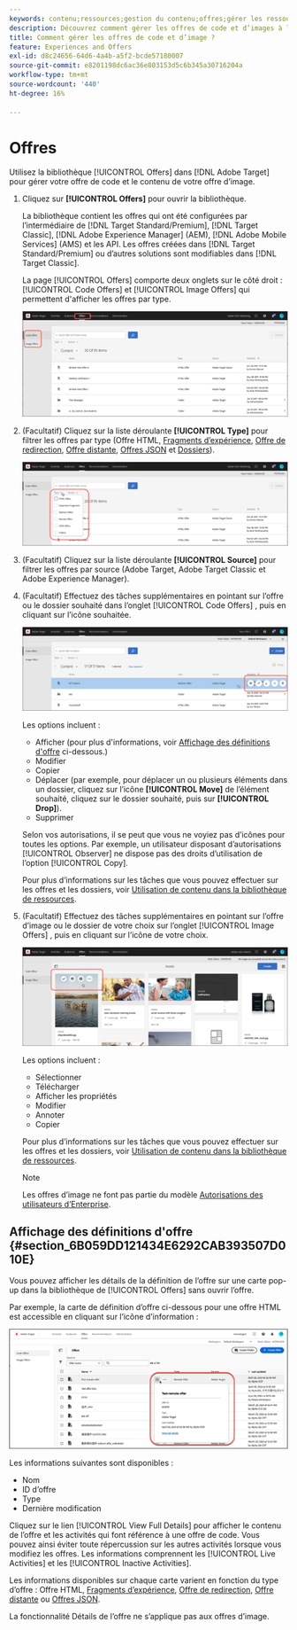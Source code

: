 ```yaml
---
keywords: contenu;ressources;gestion du contenu;offres;gérer les ressources;accès au mode de sélection;mode de sélection
description: Découvrez comment gérer les offres de code et d’images à l’aide de la bibliothèque des offres dans Adobe Target.
title: Comment gérer les offres de code et d’image ?
feature: Experiences and Offers
exl-id: d8c24656-64d6-4a4b-a5f2-bcde57180007
source-git-commit: e8201198dc6ac36e803153d5c6b345a30716204a
workflow-type: tm+mt
source-wordcount: '440'
ht-degree: 16%

---
```


# Offres

Utilisez la bibliothèque [!UICONTROL Offers] dans [!DNL Adobe Target] pour gérer votre offre de code et le contenu de votre offre d’image.

1. Cliquez sur **[!UICONTROL Offers]** pour ouvrir la bibliothèque.

   La bibliothèque contient les offres qui ont été configurées par l’intermédiaire de [!DNL Target Standard/Premium], [!DNL Target Classic], [!DNL Adobe Experience Manager] (AEM), [!DNL Adobe Mobile Services] (AMS) et les API. Les offres créées dans [!DNL Target Standard/Premium] ou d’autres solutions sont modifiables dans [!DNL Target Classic].

   La page [!UICONTROL Offers] comporte deux onglets sur le côté droit : [!UICONTROL Code Offers] et [!UICONTROL Image Offers] qui permettent d&#39;afficher les offres par type.

   ![Page Offres affichant les onglets Offres de code et Offres d’image](/help/main/c-experiences/c-manage-content/assets/offers-page.png)

1. (Facultatif) Cliquez sur la liste déroulante **[!UICONTROL Type]** pour filtrer les offres par type (Offre HTML, [Fragments d’expérience](/help/main/c-experiences/c-manage-content/aem-experience-fragments.md), [Offre de redirection](/help/main/c-experiences/c-manage-content/offer-redirect.md), [Offre distante](/help/main/c-experiences/c-manage-content/about-remote-offers.md), [Offres JSON](/help/main/c-experiences/c-manage-content/create-json-offer.md) et [Dossiers](/help/main/c-experiences/c-manage-content/create-content-folder.md)).

   ![image offer_filter](assets/offers_filter.png)

1. (Facultatif) Cliquez sur la liste déroulante **[!UICONTROL Source]** pour filtrer les offres par source (Adobe Target, Adobe Target Classic et Adobe Experience Manager).

1. (Facultatif) Effectuez des tâches supplémentaires en pointant sur l’offre ou le dossier souhaité dans l’onglet [!UICONTROL Code Offers] , puis en cliquant sur l’icône souhaitée.

   ![Options des offres de code](assets/offer-picker-large.png)

   Les options incluent :

   * Afficher (pour plus d&#39;informations, voir [Affichage des définitions d&#39;offre](#section_6B059DD121434E6292CAB393507D010E) ci-dessous.)
   * Modifier
   * Copier
   * Déplacer (par exemple, pour déplacer un ou plusieurs éléments dans un dossier, cliquez sur l’icône **[!UICONTROL Move]** de l’élément souhaité, cliquez sur le dossier souhaité, puis sur **[!UICONTROL Drop]**).
   * Supprimer

   Selon vos autorisations, il se peut que vous ne voyiez pas d’icônes pour toutes les options. Par exemple, un utilisateur disposant d’autorisations [!UICONTROL Observer] ne dispose pas des droits d’utilisation de l’option [!UICONTROL Copy].

   Pour plus d’informations sur les tâches que vous pouvez effectuer sur les offres et les dossiers, voir [&#x200B; Utilisation de contenu dans la bibliothèque de ressources](/help/main/c-experiences/c-manage-content/assets-working.md).

1. (Facultatif) Effectuez des tâches supplémentaires en pointant sur l’offre d’image ou le dossier de votre choix sur l’onglet [!UICONTROL Image Offers] , puis en cliquant sur l’icône de votre choix.

   ![Options d’offres Image](/help/main/c-experiences/c-manage-content/assets/image-offers-icons.png)

   Les options incluent :

   * Sélectionner
   * Télécharger
   * Afficher les propriétés
   * Modifier
   * Annoter
   * Copier

   Pour plus d’informations sur les tâches que vous pouvez effectuer sur les offres et les dossiers, voir [&#x200B; Utilisation de contenu dans la bibliothèque de ressources](/help/main/c-experiences/c-manage-content/assets-working.md).

   >[!NOTE]
   >
   >Les offres d’image ne font pas partie du modèle [Autorisations des utilisateurs d’Enterprise](/help/main/administrating-target/c-user-management/property-channel/property-channel.md).


## Affichage des définitions d&#39;offre {#section_6B059DD121434E6292CAB393507D010E}

Vous pouvez afficher les détails de la définition de l’offre sur une carte pop-up dans la bibliothèque de [!UICONTROL Offers] sans ouvrir l’offre.

Par exemple, la carte de définition d’offre ci-dessous pour une offre HTML est accessible en cliquant sur l’icône d’information :

![image offer-card-html](assets/offer-card-html-new.png)

Les informations suivantes sont disponibles :

* Nom
* ID d’offre
* Type
* Dernière modification

Cliquez sur le lien [!UICONTROL View Full Details] pour afficher le contenu de l’offre et les activités qui font référence à une offre de code. Vous pouvez ainsi éviter toute répercussion sur les autres activités lorsque vous modifiez les offres. Les informations comprennent les [!UICONTROL Live Activities] et les [!UICONTROL Inactive Activities].

Les informations disponibles sur chaque carte varient en fonction du type d’offre : Offre HTML, [Fragments d’expérience](/help/main/c-experiences/c-manage-content/aem-experience-fragments.md), [Offre de redirection](/help/main/c-experiences/c-manage-content/offer-redirect.md), [Offre distante](/help/main/c-experiences/c-manage-content/about-remote-offers.md) ou [Offres JSON](/help/main/c-experiences/c-manage-content/create-json-offer.md).

La fonctionnalité Détails de l’offre ne s’applique pas aux offres d’image.

<!--

## Training video: The Content Repository ![Overview badge](/help/main/assets/overview.png)

This video includes information about managing offers.

* Connection between the [Experience Cloud Asset Library](https://experienceleague.adobe.com/docs/core-services/interface/assets/creative-cloud.html?lang=fr) and the Target Content Library 
* Custom HTML Offers 
* Custom HTML Offer in the [!UICONTROL Visual Experience Composer]

>[!VIDEO](https://video.tv.adobe.com/v/17387)

-->
